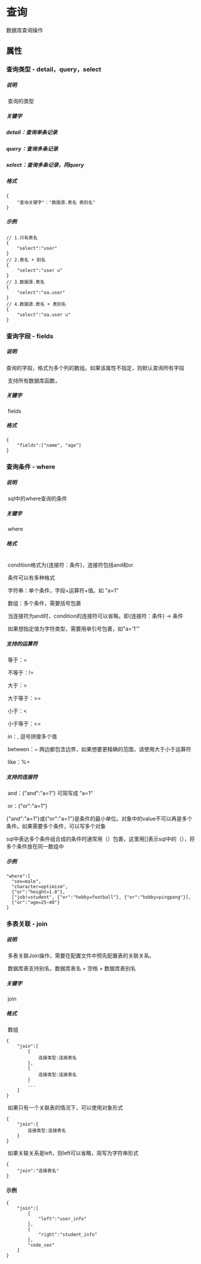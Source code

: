 # 查询

数据库查询操作

## 属性

### 查询类型 - detail，query，select

##### 说明

​	查询的类型

##### 关键字

##### 	detail：查询单条记录

##### 	query：查询多条记录

##### 	select：查询多条记录，同query

##### 格式

```
{
    "查询关键字"："数据源.表名 表别名"
}
```

##### 示例

```
// 1.只有表名
{
    "select":"user"
}
// 2.表名 + 别名
{
    "select":"user u"
}
// 3.数据源.表名
{
    "select":"oa.user"
}
// 4.数据源.表名 + 表别名
{
    "select":"oa.user u"
}
```

### 查询字段 - fields

##### 说明

​	查询的字段，格式为多个列的数组。如果该属性不指定，则默认查询所有字段

​	支持所有数据库函数，

##### 关键字

​	fields

##### 格式

```
{
    "fields":["name", "age"]
}
```

### 查询条件 - where

##### 说明

​	sql中的where查询的条件

##### 关键字

​	where

##### 格式

```

```

​	condition格式为{连接符：条件}，连接符包括and和or

​	条件可以有多种格式

​		字符串：单个条件，字段+运算符+值。如 "a=1"

​		数组：多个条件，需要括号包裹

​	当连接符为and时，condition的连接符可以省略。即{连接符：条件} -> 条件

​	如果想指定值为字符类型，需要用单引号包裹，如"a='1'"

##### 支持的运算符

​	等于：=

​	不等于：!=

​	大于：>

​	大于等于：>=

​	小于：<

​	小于等于：<=

​	in：, 逗号拼接多个值

​	between：~ 两边都包含边界，如果想要更精确的范围，请使用大于小于运算符

​	like：%=

##### 支持的连接符

​	and：{"and":"a=1"}  可简写成 ”a=1“

​	or：{"or":"a=1"}

​	{"and":"a=1"}或{"or":"a=1"}是条件的最小单位。对象中的value不可以再是多个条件。如果需要多个条件，可以写多个对象

​	sql中表达多个条件组合成的条件时通常用（）包裹，这里用[]表示sql中的（），将多个条件放在同一数组中

##### 示例

```
"where":[
  "sex=male",
  "character=optimism",
  {"or":"height=1.8"},
  ["job!=student", {"or":"hobby=football"}, {"or":"hobby=pingpang"}],
  {"or":"age=25~40"}
]
```

### 多表关联 - join

##### 说明

​	多表关联Join操作，需要在配置文件中预先配置表的关联关系。

​	数据库表支持别名，数据库表名 + 空格 + 数据库表别名

##### 关键字

​	join

##### 格式

​	数组

```
{
    "join":[
        {
            连接类型:连接表名
        },
        {
            连接类型:连接表名
        }
        ...
    ]
}
```

​	如果只有一个关联表的情况下，可以使用对象形式

```
{
    "join":{
    	连接类型:连接表名
    }
}
```

​	如果关联关系是left，则left可以省略，简写为字符串形式

```
{
    "join":"连接表名"
}
```

#### 示例

```
{
    "join":[
        {
            "left":"user_info"
        },
        {
            "right":"student_info"
        },
        "code_sex"
    ]
}
```

### 